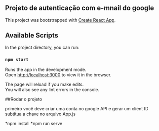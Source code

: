 ## Projeto de autenticação com e-mnail do google



This project was bootstrapped with [Create React App](https://github.com/facebook/create-react-app).

## Available Scripts

In the project directory, you can run:

### `npm start`

Runs the app in the development mode.<br />
Open [http://localhost:3000](http://localhost:3000) to view it in the browser.

The page will reload if you make edits.<br />
You will also see any lint errors in the console.

##Rodar o projeto

primeiro você deve criar uma conta no google API e gerar um client ID
subtitua a chave no arquivo App.js

*npm install
*npm run serve
